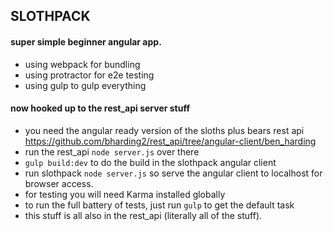## SLOTHPACK
#### super simple beginner angular app.
* using webpack for bundling
* using protractor for e2e testing
* using gulp to gulp everything

#### now hooked up to the rest_api server stuff
* you need the angular ready version of the sloths plus bears rest api https://github.com/bharding2/rest_api/tree/angular-client/ben_harding
* run the rest_api `node server.js` over there
* `gulp build:dev` to do the build in the slothpack angular client
* run slothpack `node server.js` so serve the angular client to localhost for browser access.
* for testing you will need Karma installed globally
* to run the full battery of tests, just run `gulp` to get the default task
* this stuff is all also in the rest_api (literally all of the stuff).
